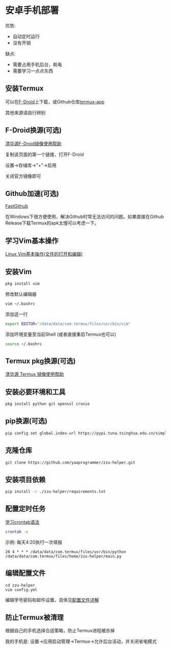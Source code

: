 # 安卓手机部署

优势:

- 自动定时运行
- 没有开销

缺点:

- 需要占用手机后台，耗电
- 需要学习一点点东西

## 安装Termux

可以在[F-Droid](https://f-droid.org/zh_Hans/)上下载，或Github仓库[termux-app](https://github.com/termux/termux-app/releases/)

其他来源请自行辨别

## F-Droid换源(可选)

[清华源F-Droid镜像使用帮助](https://mirrors.tuna.tsinghua.edu.cn/help/fdroid/)

复制该页面的第一个链接，打开F-Droid

设置->存储库->"+"->启用

关闭官方镜像即可

## Github加速(可选)

[FastGithub](https://github.com/dotnetcore/FastGithub/releases/)

在Windows下很方便使用，解决Github时常无法访问的问题。如果直接在Github Release下载Termux的apk太慢可以考虑一下。

## 学习Vim基本操作

[Linux Vim基本操作(文件的打开和编辑)](http://c.biancheng.net/view/805.html)

## 安装Vim

```bash
pkg install vim
```

修改默认编辑器

```bash
vim ~/.bashrc
```

添加这一行

```bash
export EDITOR="/data/data/com.termux/files/usr/bin/vim"
```

添加环境变量至当前Shell  (或者直接重启Termux也可以)

```bash
source ~/.bashrc
```

## Termux pkg换源(可选)

[清华源 Termux 镜像使用帮助](https://mirrors.tuna.tsinghua.edu.cn/help/termux/)

## 安装必要环境和工具

```bash
pkg install python git openssl cronie
```

## pip换源(可选)

```bash
pip config set global.index-url https://pypi.tuna.tsinghua.edu.cn/simple
```

## 克隆仓库

```bash
git clone https://github.com/yaaprogrammer/zzu-helper.git
```

## 安装项目依赖

```bash
pip install -r ./zzu-helper/requirements.txt
```

## 配置定时任务

[学习crontab语法](https://www.runoob.com/linux/linux-comm-crontab.html)  

```bash
crontab -e
```

示例: 每天4:20执行一次填报

```cronie
20 4 * * * /data/data/com.termux/files/usr/bin/python /data/data/com.termux/files/home/zzu-helper/main.py
```

## 编辑配置文件

```
cd zzu-helper
vim config.yml
```

编辑学号密码和邮件设置，具体见[配置文件详解](./config.md)

## 防止Termux被清理

根据自己的手机选择合适策略，防止Termux进程被杀掉

我的手机是: 设置->应用启动管理->Termux->允许后台活动，并关闭省电模式
